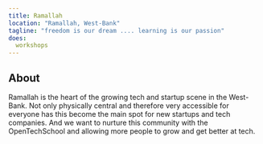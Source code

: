 ```yaml
---
title: Ramallah
location: "Ramallah, West-Bank"
tagline: "freedom is our dream .... learning is our passion"
does:
  workshops
---
```


## About

Ramallah is the heart of the growing tech and startup scene in the West-Bank.
Not only physically central and therefore very accessible for everyone has
this become the main spot for new startups and tech companies.
And we want to nurture this community with the OpenTechSchool and
allowing more people to grow and get better at tech.

